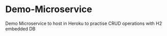 # Demo-Microservice
Demo Microservice to host in Heroku to practise CRUD operations with H2 embedded DB
